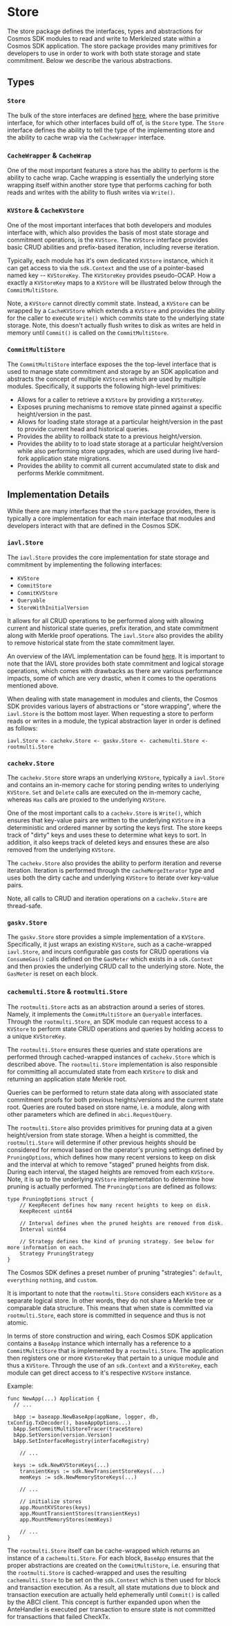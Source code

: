 # Store

The store package defines the interfaces, types and abstractions for Cosmos SDK
modules to read and write to Merkleized state within a Cosmos SDK application.
The store package provides many primitives for developers to use in order to
work with both state storage and state commitment. Below we describe the various
abstractions.

## Types

### `Store`

The bulk of the store interfaces are defined [here](https://github.com/cosmos/cosmos-sdk/blob/main/store/types/store.go),
where the base primitive interface, for which other interfaces build off of, is
the `Store` type. The `Store` interface defines the ability to tell the type of
the implementing store and the ability to cache wrap via the `CacheWrapper` interface.

### `CacheWrapper` & `CacheWrap`

One of the most important features a store has the ability to perform is the
ability to cache wrap. Cache wrapping is essentially the underlying store wrapping
itself within another store type that performs caching for both reads and writes
with the ability to flush writes via `Write()`.

### `KVStore` & `CacheKVStore`

One of the most important interfaces that both developers and modules interface
with, which also provides the basis of most state storage and commitment operations,
is the `KVStore`. The `KVStore` interface provides basic CRUD abilities and
prefix-based iteration, including reverse iteration.

Typically, each module has it's own dedicated `KVStore` instance, which it can
get access to via the `sdk.Context` and the use of a pointer-based named key --
`KVStoreKey`. The `KVStoreKey` provides pseudo-OCAP. How a exactly a `KVStoreKey`
maps to a `KVStore` will be illustrated below through the `CommitMultiStore`.

Note, a `KVStore` cannot directly commit state. Instead, a `KVStore` can be wrapped
by a `CacheKVStore` which extends a `KVStore` and provides the ability for the
caller to execute `Write()` which commits state to the underlying state storage.
Note, this doesn't actually flush writes to disk as writes are held in memory
until `Commit()` is called on the `CommitMultiStore`.

### `CommitMultiStore`

The `CommitMultiStore` interface exposes the the top-level interface that is used
to manage state commitment and storage by an SDK application and abstracts the concept of multiple `KVStore`s which are used by multiple modules. Specifically,
it supports the following high-level primitives:

* Allows for a caller to retrieve a `KVStore` by providing a `KVStoreKey`.
* Exposes pruning mechanisms to remove state pinned against a specific height/version
  in the past.
* Allows for loading state storage at a particular height/version in the past to
  provide current head and historical queries.
* Provides the ability to rollback state to a previous height/version.
* Provides the ability to to load state storage at a particular height/version
  while also performing store upgrades, which are used during live hard-fork
  application state migrations.
* Provides the ability to commit all current accumulated state to disk and performs
  Merkle commitment.

## Implementation Details

While there are many interfaces that the `store` package provides, there is
typically a core implementation for each main interface that modules and
developers interact with that are defined in the Cosmos SDK.

### `iavl.Store`

The `iavl.Store` provides the core implementation for state storage and commitment
by implementing the following interfaces:

* `KVStore`
* `CommitStore`
* `CommitKVStore`
* `Queryable`
* `StoreWithInitialVersion`

It allows for all CRUD operations to be performed along with allowing current
and historical state queries, prefix iteration, and state commitment along with
Merkle proof operations. The `iavl.Store` also provides the ability to remove historical state from the state commitment layer.

An overview of the IAVL implementation can be found [here](https://github.com/cosmos/iavl/blob/master/docs/overview.md). It is important to note that the IAVL store
provides both state commitment and logical storage operations, which comes with
drawbacks as there are various performance impacts, some of which are very drastic,
when it comes to the operations mentioned above.

When dealing with state management in modules and clients, the Cosmos SDK provides
various layers of abstractions or "store wrapping", where the `iavl.Store` is the
bottom most layer. When requesting a store to perform reads or writes in a module,
the typical abstraction layer in order is defined as follows:

```text
iavl.Store <- cachekv.Store <- gaskv.Store <- cachemulti.Store <- rootmulti.Store
```

### `cachekv.Store`

The `cachekv.Store` store wraps an underlying `KVStore`, typically a `iavl.Store`
and contains an in-memory cache for storing pending writes to underlying `KVStore`.
`Set` and `Delete` calls are executed on the in-memory cache, whereas `Has` calls
are proxied to the underlying `KVStore`. 

One of the most important calls to a `cachekv.Store` is `Write()`, which ensures
that key-value pairs are written to the underlying `KVStore` in a deterministic
and ordered manner by sorting the keys first. The store keeps track of "dirty"
keys and uses these to determine what keys to sort. In addition, it also keeps
track of deleted keys and ensures these are also removed from the underlying
`KVStore`.

The `cachekv.Store` also provides the ability to perform iteration and reverse
iteration. Iteration is performed through the `cacheMergeIterator` type and uses
both the dirty cache and underlying `KVStore` to iterate over key-value pairs.

Note, all calls to CRUD and iteration operations on a `cachekv.Store` are thread-safe.

### `gaskv.Store`

The `gaskv.Store` store provides a simple implementation of a `KVStore`.
Specifically, it just wraps an existing `KVStore`, such as a cache-wrapped
`iavl.Store`, and incurs configurable gas costs for CRUD operations via
`ConsumeGas()` calls defined on the `GasMeter` which exists in a `sdk.Context`
and then proxies the underlying CRUD call to the underlying store. Note, the
`GasMeter` is reset on each block.

### `cachemulti.Store` & `rootmulti.Store`

The `rootmulti.Store` acts as an abstraction around a series of stores. Namely,
it implements the `CommitMultiStore` an `Queryable` interfaces. Through the
`rootmulti.Store`, an SDK module can request access to a `KVStore` to perform
state CRUD operations and queries by holding access to a unique `KVStoreKey`.

The `rootmulti.Store` ensures these queries and state operations are performed
through cached-wrapped instances of `cachekv.Store` which is described above. The
`rootmulti.Store` implementation is also responsible for committing all accumulated state from each `KVStore` to disk and returning an application state Merkle root.

Queries can be performed to return state data along with associated state
commitment proofs for both previous heights/versions and the current state root.
Queries are routed based on store name, i.e. a module, along with other parameters
which are defined in `abci.RequestQuery`.

The `rootmulti.Store` also provides primitives for pruning data at a given
height/version from state storage. When a height is committed, the `rootmulti.Store`
will determine if other previous heights should be considered for removal based
on the operator's pruning settings defined by `PruningOptions`, which defines
how many recent versions to keep on disk and the interval at which to remove
"staged" pruned heights from disk. During each interval, the staged heights are
removed from each `KVStore`. Note, it is up to the underlying `KVStore`
implementation to determine how pruning is actually performed. The `PruningOptions`
are defined as follows:

```golang
type PruningOptions struct {
	// KeepRecent defines how many recent heights to keep on disk.
	KeepRecent uint64

	// Interval defines when the pruned heights are removed from disk.
	Interval uint64

	// Strategy defines the kind of pruning strategy. See below for more information on each.
	Strategy PruningStrategy
}
```

The Cosmos SDK defines a preset number of pruning "strategies": `default`, `everything`
`nothing`, and `custom`.

It is important to note that the `rootmulti.Store` considers each `KVStore` as a
separate logical store. In other words, they do not share a Merkle tree or
comparable data structure. This means that when state is committed via
`rootmulti.Store`, each store is committed in sequence and thus is not atomic.

In terms of store construction and wiring, each Cosmos SDK application contains
a `BaseApp` instance which internally has a reference to a `CommitMultiStore`
that is implemented by a `rootmulti.Store`. The application then registers one or
more `KVStoreKey` that pertain to a unique module and thus a `KVStore`. Through
the use of an `sdk.Context` and a `KVStoreKey`, each module can get direct access
to it's respective `KVStore` instance.

Example:

```golang
func NewApp(...) Application {
  // ...
  
  bApp := baseapp.NewBaseApp(appName, logger, db, txConfig.TxDecoder(), baseAppOptions...)
  bApp.SetCommitMultiStoreTracer(traceStore)
  bApp.SetVersion(version.Version)
  bApp.SetInterfaceRegistry(interfaceRegistry)

	// ...

  keys := sdk.NewKVStoreKeys(...)
	transientKeys := sdk.NewTransientStoreKeys(...)
	memKeys := sdk.NewMemoryStoreKeys(...)

	// ...

	// initialize stores
	app.MountKVStores(keys)
	app.MountTransientStores(transientKeys)
	app.MountMemoryStores(memKeys)

	// ...
}
```

The `rootmulti.Store` itself can be cache-wrapped which returns an instance of a
`cachemulti.Store`. For each block, `BaseApp` ensures that the proper abstractions
are created on the `CommitMultiStore`, i.e. ensuring that the `rootmulti.Store`
is cached-wrapped and uses the resulting `cachemulti.Store` to be set on the
`sdk.Context` which is then used for block and transaction execution. As a result,
all state mutations due to block and transaction execution are actually held
ephemerally until `Commit()` is called by the ABCI client. This concept is further
expanded upon when the AnteHandler is executed per transaction to ensure state
is not committed for transactions that failed CheckTx.
